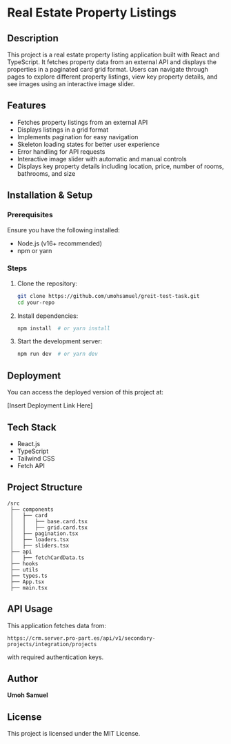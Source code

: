 # Real Estate Property Listings

## Description

This project is a real estate property listing application built with React and TypeScript. It fetches property data from an external API and displays the properties in a paginated card grid format. Users can navigate through pages to explore different property listings, view key property details, and see images using an interactive image slider.

## Features

- Fetches property listings from an external API
- Displays listings in a grid format
- Implements pagination for easy navigation
- Skeleton loading states for better user experience
- Error handling for API requests
- Interactive image slider with automatic and manual controls
- Displays key property details including location, price, number of rooms, bathrooms, and size

## Installation & Setup

### Prerequisites

Ensure you have the following installed:

- Node.js (v16+ recommended)
- npm or yarn

### Steps

1. Clone the repository:
   ```sh
   git clone https://github.com/umohsamuel/greit-test-task.git
   cd your-repo
   ```
2. Install dependencies:
   ```sh
   npm install  # or yarn install
   ```
3. Start the development server:
   ```sh
   npm run dev  # or yarn dev
   ```

## Deployment

You can access the deployed version of this project at:

[Insert Deployment Link Here]

## Tech Stack

- React.js
- TypeScript
- Tailwind CSS
- Fetch API

## Project Structure

```
/src
 ├── components
 │   ├── card
 │   │   ├── base.card.tsx
 │   │   ├── grid.card.tsx
 │   ├── pagination.tsx
 │   ├── loaders.tsx
 │   ├── sliders.tsx
 ├── api
 │   ├── fetchCardData.ts
 ├── hooks
 ├── utils
 ├── types.ts
 ├── App.tsx
 ├── main.tsx
```

## API Usage

This application fetches data from:

```
https://crm.server.pro-part.es/api/v1/secondary-projects/integration/projects
```

with required authentication keys.

## Author

**Umoh Samuel**

## License

This project is licensed under the MIT License.
